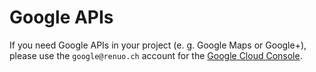 # Google APIs

If you need Google APIs in your project (e. g. Google Maps or Google+), please
use the `google@renuo.ch` account for the
[Google Cloud Console](https://console.cloud.google.com).

